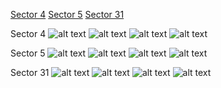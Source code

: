 [Sector 4](#sector4)
[Sector 5](#sector5)
[Sector 31](#sector31)

<a name = "sector4"></a>
Sector 4
![alt text](/tt/HATS-57_Sector_4/HATS-57_Sector_4_a_TimeSeries.png)
![alt text](/tt/HATS-57_Sector_4/HATS-57_Sector_4_b_FoldedLightCurve.png)
![alt text](/tt/HATS-57_Sector_4/HATS-57_Sector_4_b_IndividualTransitsWithFit.png)
![alt text](/tt/HATS-57_Sector_4/HATS-57_Sector_4_c_TimingResiduals.png)

<a name = "sector5"></a>
Sector 5
![alt text](/tt/HATS-57_Sector_5/HATS-57_Sector_5_a_TimeSeries.png)
![alt text](/tt/HATS-57_Sector_5/HATS-57_Sector_5_b_FoldedLightCurve.png)
![alt text](/tt/HATS-57_Sector_5/HATS-57_Sector_5_b_IndividualTransitsWithFit.png)
![alt text](/tt/HATS-57_Sector_5/HATS-57_Sector_5_c_TimingResiduals.png)

<a name = "sector31"></a>
Sector 31
![alt text](/tt/HATS-57_Sector_31/HATS-57_Sector_31_a_TimeSeries.png)
![alt text](/tt/HATS-57_Sector_31/HATS-57_Sector_31_b_FoldedLightCurve.png)
![alt text](/tt/HATS-57_Sector_31/HATS-57_Sector_31_b_IndividualTransitsWithFit.png)
![alt text](/tt/HATS-57_Sector_31/HATS-57_Sector_31_c_TimingResiduals.png)

